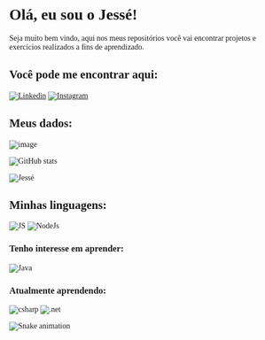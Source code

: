 <span style="font-family:ISOCPEUR;">

# Olá, eu sou o Jessé!

  Seja muito bem vindo, aqui nos meus repositórios você vai encontrar projetos e exercícios realizados a fins de aprendizado.
  
## Você pode me encontrar aqui:

[![Linkedin](https://img.shields.io/badge/LinkedIn-0077B5?style=for-the-badge&logo=linkedin&logoColor=white)](https://www.linkedin.com/in/jesse-muehlbauer/)
[![Instagram](https://img.shields.io/badge/Instagram-E4405F?style=for-the-badge&logo=instagram&logoColor=white)](https://www.instagram.com/jesseruan/)

## Meus dados:

 ![image](https://github-readme-stats.vercel.app/api/top-langs/?username=jessebauer&layout=compact&langs_count=8&hide_border=true&theme=darktonight&title_color=000000&icon_color=000000&text_color=000000&bg_color=ffffff&theme=dark)
 
  
![GitHub stats](https://github-readme-stats.vercel.app/api?username=jessebauer&show_icons=true&theme=tokyonight)
  
![Jessé](https://github-readme-stats.vercel.app/api/top-langs/?username=jessebauer&layout=compact&theme=tokyonight)

## Minhas linguagens:

  ![JS](https://img.shields.io/badge/JavaScript-F7DF1E?style=for-the-badge&logo=javascript&logoColor=black)
  ![NodeJs](https://img.shields.io/badge/Node.js-43853D?style=for-the-badge&logo=node.js&logoColor=white)
  
### Tenho interesse em aprender:

![Java](https://img.shields.io/badge/Java-ED8B00?style=for-the-badge&logo=java&logoColor=white)

  ### Atualmente aprendendo:
  
![csharp](https://img.shields.io/badge/C%23-239120?style=for-the-badge&logo=c-sharp&logoColor)
![.net](https://img.shields.io/badge/.NET-5C2D91?style=for-the-badge&logo=.net&logoColor=white)


![Snake animation](https://github.com/jessebauer/jessebauer/blob/output/github-contribution-grid-snake.svg)
